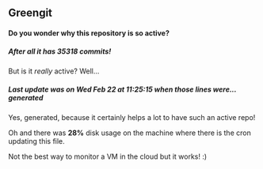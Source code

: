 ## Greengit

#### Do you wonder why this repository is so active?

##### After all it has 35318 commits!

But is it *really* active? Well...

##### Last update was on Wed Feb 22 at 11:25:15 when those lines were... generated

Yes, generated, because it certainly helps a lot to have such an active repo!

Oh and there was **28%** disk usage on the machine
where there is the cron updating this file.

Not the best way to monitor a VM in the cloud but it works! :)
